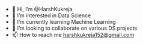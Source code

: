 - 👋 Hi, I’m @HarshKukreja
- 👀 I’m interested in Data Science
- 🌱 I’m currently learning Machine Learning
- 💞️ I’m looking to collaborate on various DS projects
- 📫 How to reach me harshkukreja152@gmail.com

<!---
HarshKukreja/HarshKukreja is a ✨ special ✨ repository because its `README.md` (this file) appears on your GitHub profile.
You can click the Preview link to take a look at your changes.
--->
